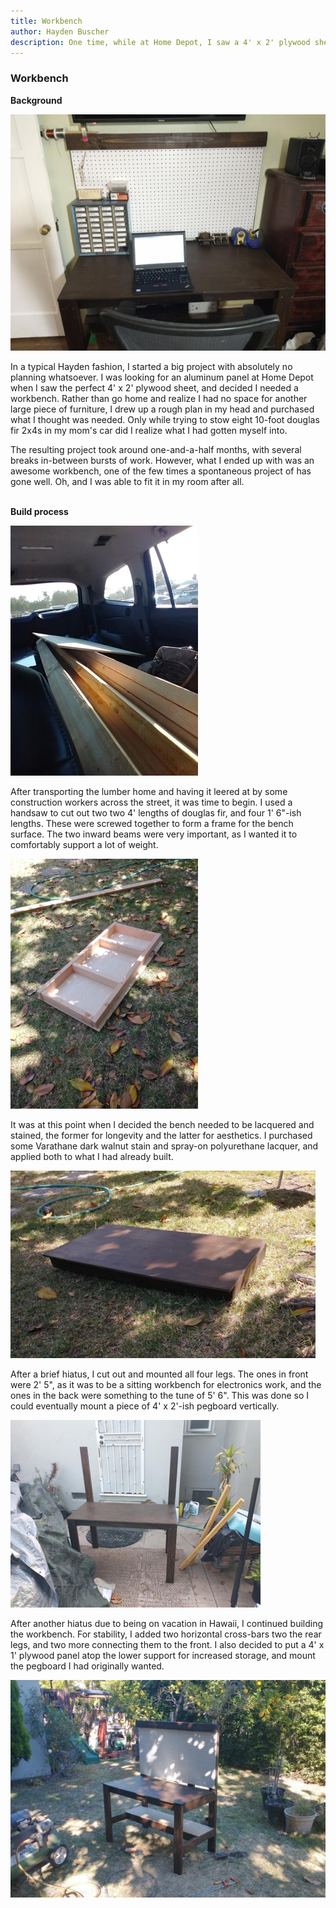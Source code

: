 ```yaml
---
title: Workbench
author: Hayden Buscher
description: One time, while at Home Depot, I saw a 4' x 2' plywood sheet and decided I needed my own workbench.
---
```


### Workbench
**Background**  

![Photo of the completed workbench](/projects/img/workbench_finished.png)

In a typical Hayden fashion, I started a big project with absolutely no planning whatsoever. I was looking for an aluminum panel at Home Depot when I saw the perfect 4' x 2' plywood sheet, and decided I needed a workbench. Rather than go home and realize I had no space for another large piece of furniture, I drew up a rough plan in my head and purchased what I thought was needed. Only while trying to stow eight 10-foot douglas fir 2x4s in my mom's car did I realize what I had gotten myself into.

The resulting project took around one-and-a-half months, with several breaks in-between bursts of work. However, what I ended up with was an awesome workbench, one of the few times a spontaneous project of has gone well. Oh, and I was able to fit it in my room after all.<br><br>

**Build process**  

![A stack of 2x4s](/projects/img/workbench_start.jpg)

After transporting the lumber home and having it leered at by some construction workers across the street, it was time to begin. I used a handsaw to cut out two two 4' lengths of douglas fir, and four 1' 6"-ish lengths. These were screwed together to form a frame for the bench surface. The two inward beams were very important, as I wanted it to comfortably support a lot of weight. 

![Workbench panel frame](/projects/img/workbench_frame.jpg)

It was at this point when I decided the bench needed to be lacquered and stained, the former for longevity and the latter for aesthetics. I purchased some Varathane dark walnut stain and spray-on polyurethane lacquer, and applied both to what I had already built. 

![Workbench surface, lacquered and varnished](/projects/img/workbench_stain.jpg)

After a brief hiatus, I cut out and mounted all four legs. The ones in front were 2' 5", as it was to be a sitting workbench for electronics work, and the ones in the back were something to the tune of 5' 6". This was done so I could eventually mount a piece of 4' x 2'-ish pegboard vertically.

![Half-finished workbench](/projects/img/workbench_half_finished.jpg)

After another hiatus due to being on vacation in Hawaii, I continued building the workbench. For stability, I added two horizontal cross-bars two the rear legs, and two more connecting them to the front. I also decided to put a 4' x 1' plywood panel atop the lower support for increased storage, and mount the pegboard I had originally wanted.

![Nearly-finished workbench](/projects/img/workbench_almost_done.jpg)
